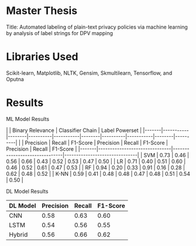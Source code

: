 # Master Thesis
Title: Automated labeling of plain-text privacy policies via machine learning by analysis of label strings for DPV mapping

# Libraries Used
Scikit-learn, Matplotlib, NLTK, Gensim, Skmultilearn, Tensorflow, and Oputna 

# Results 

ML Model Results

|       |        Binary Relevance       |        Classifier Chain       |         Label Powerset        |
|-------|-----------|--------|----------|-----------|--------|----------|-----------|--------|----------|
|       | Precision | Recall | F1-Score | Precision | Recall | F1-Score | Precision | Recall | F1-Score |
|-------|-------------------------------|-------------------------------|-------------------------------|
|  SVM  |    0.73   |  0.46  |   0.56   |    0.66   |  0.43  |   0.52   |    0.53   |  0.47  |   0.50   |
|  LR   |    0.71   |  0.40  |   0.51   |    0.60   |  0.46  |   0.52   |    0.61   |  0.47  |   0.53   |
|  RF   |    0.94   |  0.20  |   0.33   |    0.91   |  0.16  |   0.28   |    0.62   |  0.48  |   0.52   |
|  K-NN |    0.59   |  0.41  |   0.48   |    0.48   |  0.47  |   0.48   |    0.51   |  0.54  |   0.50   |

DL Model Results

| DL Model | Precision | Recall | F1-Score |
|----------|-----------|--------|----------|
| CNN      |   0.58    |  0.63  |   0.60   |
| LSTM     |   0.54    |  0.56  |   0.55   |
| Hybrid   |   0.56    |  0.66  |   0.62   |
